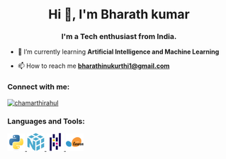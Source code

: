 <h1 align="center">Hi 👋, I'm Bharath kumar</h1>
<h3 align="center">I'm  a Tech enthusiast from India.</h3>



- 🌱 I’m currently learning **Artificial Intelligence and Machine Learning**

- 📫 How to reach me **bharathinukurthi1@gmail.com**

<h3 align="left">Connect with me:</h3>
<p align="left">
<a href="https://www.instagram.com/bharath56858" target="_blank"><img align="center" src="https://raw.githubusercontent.com/rahuldkjain/github-profile-readme-generator/master/src/images/icons/Social/instagram.svg" alt="chamarthirahul" height="30" width="40" /></a>
</p>

<h3 align="left">Languages and Tools:</h3>
<p align="left">  <a href="https://www.python.org" target="_blank" rel="noreferrer"> <img src="https://raw.githubusercontent.com/devicons/devicon/master/icons/python/python-original.svg" alt="python" width="40" height="40"/><a href="https://numpy.org/" target="_blank" rel="noreferrer"> <img src="https://github.com/devicons/devicon/blob/master/icons/numpy/numpy-plain.svg" alt="python" width="40" height="40"/><a href=" https://pandas.pydata.org/" target="_blank" rel="noreferrer"> <img src="https://github.com/devicons/devicon/blob/master/icons/pandas/pandas-original.svg" alt="python" width="40" height="40"/><a href="https://scikit-learn.org/stable/" target="_blank" rel="noreferrer"> <img src="https://github.com/devicons/devicon/blob/master/icons/scikitlearn/scikitlearn-original.svg" alt="python" width="40" height="40"/></p>


